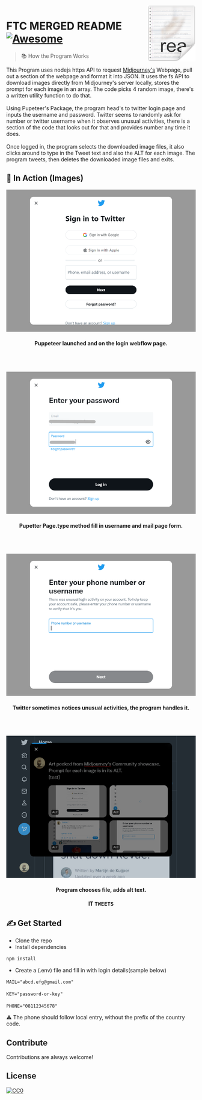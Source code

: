 <img src="https://github.com/eebod/git-file-store/blob/main/Images/icon.png" align="right" />

# FTC MERGED README [![Awesome](https://cdn.jsdelivr.net/gh/sindresorhus/awesome@d7305f38d29fed78fa85652e3a63e154dd8e8829/media/badge.svg)](https://github.com/eebod)

> 📚 How the Program Works

This Program uses nodejs https API to request [Midjourney's](https://midjourney.com/showcase/recent/) Webpage, pull out a section of the webpage and format it into JSON. It uses the fs API to download images directly from Midjourney's server locally, stores the prompt for each image in an array. The code picks 4 random image, there's a written utility function to do that.
<br><br>
Using Pupeteer's Package, the program head's to twitter login page and inputs the username and password. Twitter seems to randomly ask for number or twitter username when it observes unusual activities, there is a section of the code that looks out for that and provides number any time it does.
<br><br>
Once logged in, the program selects the downloaded image files, it also clicks around to type in the Tweet text and also the ALT for each image. The program tweets, then deletes the downloaded image files and exits.

## 🔦 In Action (Images)
<div align="center">
<img src="https://github.com/eebod/git-file-store/blob/main/Repo_Files/FTC-Merged/login-page.png"/><br>
<h4>Puppeteer launched and on the login webflow page.</h4>

<br><br>

<img src="https://github.com/eebod/git-file-store/blob/main/Repo_Files/FTC-Merged/filled-login.png"/><br>
<h4>Pupetter Page.type method fill in username and mail page form.</h4>

<br><br>

<img src="https://github.com/eebod/git-file-store/blob/main/Repo_Files/FTC-Merged/unusual.png"/><br>
<h4>Twitter sometimes notices unusual activities, the program handles it.</h4>

<br><br>

<img src="https://github.com/eebod/git-file-store/blob/main/Repo_Files/FTC-Merged/image%20with%20tweet.png"/><br>
<h4>Program chooses file, adds alt text.</h4>

<h4>IT <kbd>TWEETS</kbd></h4>

</div>

## ✍️ Get Started
- Clone the repo
- Install dependencies
```sh
npm install
```
- Create a (.env) file and fill in with login details(sample below)
```env
MAIL="abcd.efg@gmail.com"

KEY="password-or-key"

PHONE="08112345678"
```
⚠️ The phone should follow local entry, without the prefix of the country code.

## Contribute

Contributions are always welcome!

## License

[![CC0](https://licensebuttons.net/p/zero/1.0/88x31.png)](https://creativecommons.org/publicdomain/zero/1.0/)